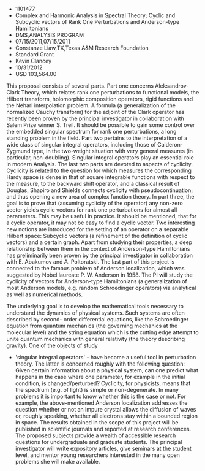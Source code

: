 
* 1101477
* Complex and Harmonic Analysis in Spectral Theory; Cyclic and Subcyclic vectors of Rank One Perturbations and Anderson-type Hamiltonians
* DMS,ANALYSIS PROGRAM
* 07/15/2011,07/15/2011
* Constanze Liaw,TX,Texas A&M Research Foundation
* Standard Grant
* Kevin Clancey
* 10/31/2012
* USD 103,564.00

This proposal consists of several parts. Part one concerns Aleksandrov-Clark
Theory, which relates rank one perturbations to functional models, the Hilbert
transform, holomorphic composition operators, rigid functions and the Nehari
interpolation problem. A formula (a generalization of the normalized Cauchy
transform) for the adjoint of the Clark operator has recently been proven by the
principal investigator in collaboration with Salem Prize winner S. Treil. It
should be possible to gain some control over the embedded singular spectrum for
rank one perturbations, a long standing problem in the field. Part two pertains
to the interpretation of a wide class of singular integral operators, including
those of Calderon-Zygmund type, in the two-weight situation with very general
measures (in particular, non-doubling). Singular integral operators play an
essential role in modern Analysis. The last two parts are devoted to aspects of
cyclicity. Cyclicity is related to the question for which measures the
corresponding Hardy space is dense in that of square integrable functions with
respect to the measure, to the backward shift operator, and a classical result
of Douglas, Shapiro and Shields connects cyclicity with pseudocontinuation; and
thus opening a new area of complex function theory. In part three, the goal is
to prove that (assuming cyclicity of the operator) any non-zero vector yields
cyclic vectors for rank one perturbations for almost all parameters. This may be
useful in practice. It should be mentioned, that for a cyclic operator, it may
not be easy to find a cyclic vector. Two interesting new notions are introduced
for the setting of an operator on a separable Hilbert space: Subcyclic vectors
(a refinement of the definition of cyclic vectors) and a certain graph. Apart
from studying their properties, a deep relationship between them in the context
of Anderson-type Hamiltonians has preliminarily been proven by the principal
investigator in collaboration with E. Abakumov and A. Poltoratski. The last part
of this project is connected to the famous problem of Anderson localization,
which was suggested by Nobel laureate P. W. Anderson in 1958. The PI will study
the cyclicity of vectors for Anderson-type Hamiltonians (a generalization of
most Anderson models, e.g. random Schroedinger operators) via analytical as well
as numerical methods.

The underlying goal is to develop the mathematical tools necessary to understand
the dynamics of physical systems. Such systems are often described by second-
order differential equations, like the Schroedinger equation from quantum
mechanics (the governing mechanics at the molecular level) and the string
equation which is the cutting edge attempt to unite quantum mechanics with
general relativity (the theory describing gravity). One of the objects of study
- 'singular integral operators' - have become a useful tool in perturbation
theory. The latter is concerned roughly with the following question: Given
certain information about a physical system, can one predict what happens in the
case where one parameter, for example in the initial condition, is
changed/perturbed? Cyclicity, for physicists, means that the spectrum (e.g. of
light) is simple or non-degenerate. In many problems it is important to know
whether this is the case or not. For example, the above-mentioned Anderson
localization addresses the question whether or not an impure crystal allows the
diffusion of waves or, roughly speaking, whether all electrons stay within a
bounded region in space. The results obtained in the scope of this project will
be published in scientific journals and reported at research conferences. The
proposed subjects provide a wealth of accessible research questions for
undergraduate and graduate students. The principal investigator will write
expository articles, give seminars at the student level, and mentor young
researchers interested in the many open problems she will make available.
